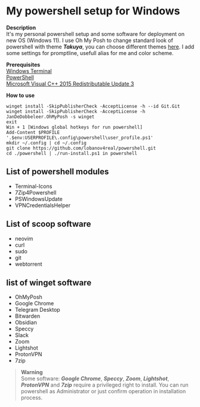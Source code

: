 # My powershell setup for Windows  
**Description**  
It's my personal powershell setup and some software for deployment on new OS (Windows 11). I use Oh My Posh to change standard look of powershell with theme ***Takuya***, you can choose different themes [here](https://ohmyposh.dev/docs/themes). I add some settings for promptline, usefull alias for me and color scheme.
  
**Prerequisites**  
[Windows Terminal](https://github.com/microsoft/terminal)  
[PowerShell](https://github.com/PowerShell/PowerShell/releases/tag/v7.2.7)  
[Microsoft Visual C++ 2015 Redistributable Update 3](https://www.microsoft.com/en-us/download/confirmation.aspx?id=53840)
  
**How to use**  
```
winget install -SkipPublisherCheck -AcceptLicense -h --id Git.Git
winget install -SkipPublisherCheck -AcceptLicense -h JanDeDobbeleer.OhMyPosh -s winget
exit
Win + 1 [Windows global hotkeys for run powershell]
Add-Content $PROFILE '.$env:USERPROFILE\.config\powershell\user_profile.ps1'
mkdir ~/.config | cd ~/.config
git clone https://github.com/lobanov4real/powershell.git
cd ./powershell | ./run-install.ps1 in powershell
```
## List of powershell modules  
- Terminal-Icons
- 7Zip4Powershell
- PSWindowsUpdate
- VPNCredentialsHelper
## List of scoop software  
- neovim 
- curl 
- sudo 
- git 
- webtorrent
## list of winget software  
- OhMyPosh
- Google Chrome
- Telegram Desktop
- Bitwarden
- Obsidian
- Speccy
- Slack
- Zoom
- Lightshot
- ProtonVPN
- 7zip  
  
> **Warning**  
Some software: ***Google Chrome***, ***Speccy***, ***Zoom***, ***Lightshot***, ***ProtonVPN*** and ***7zip*** require a privileged right to install. You can run powershell as Administrator or just confirm operation in installation process.  
